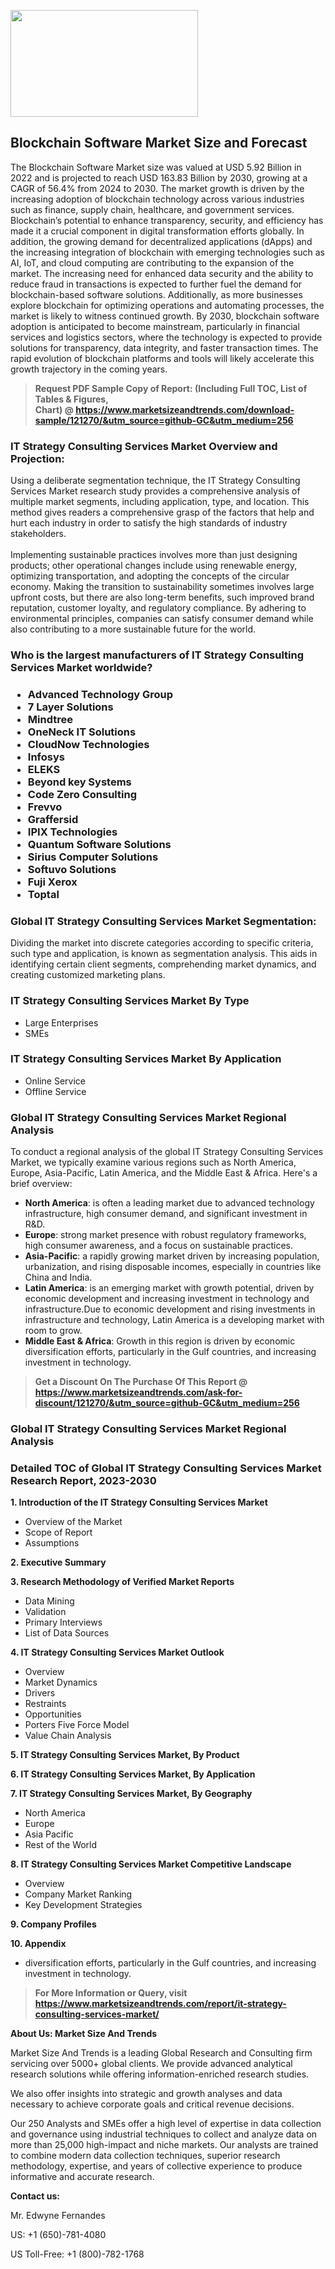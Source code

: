 <p><img class="alignnone size-medium wp-image-20088" src="https://ffe5etoiles.com/wp-content/uploads/2024/12/MST1-300x171.png" alt="" width="300" height="171" /></p><h2>Blockchain Software Market Size and Forecast</h2><p>The Blockchain Software Market size was valued at USD 5.92 Billion in 2022 and is projected to reach USD 163.83 Billion by 2030, growing at a CAGR of 56.4% from 2024 to 2030. The market growth is driven by the increasing adoption of blockchain technology across various industries such as finance, supply chain, healthcare, and government services. Blockchain’s potential to enhance transparency, security, and efficiency has made it a crucial component in digital transformation efforts globally. In addition, the growing demand for decentralized applications (dApps) and the increasing integration of blockchain with emerging technologies such as AI, IoT, and cloud computing are contributing to the expansion of the market. The increasing need for enhanced data security and the ability to reduce fraud in transactions is expected to further fuel the demand for blockchain-based software solutions. Additionally, as more businesses explore blockchain for optimizing operations and automating processes, the market is likely to witness continued growth. By 2030, blockchain software adoption is anticipated to become mainstream, particularly in financial services and logistics sectors, where the technology is expected to provide solutions for transparency, data integrity, and faster transaction times. The rapid evolution of blockchain platforms and tools will likely accelerate this growth trajectory in the coming years.</p></p><blockquote id="" class=""><strong>Request PDF Sample Copy of Report: (Including Full TOC, List of Tables &amp; Figures, Chart)&nbsp;@&nbsp;<strong><a href="https://www.marketsizeandtrends.com/download-sample/121270/&utm_source=github-GC&utm_medium=256" target="_blank">https://www.marketsizeandtrends.com/download-sample/121270/&utm_source=github-GC&utm_medium=256</a></strong></strong></blockquote><h3 id="" class="">IT Strategy Consulting Services Market&nbsp;Overview and Projection:</h3><p id="" class="">Using a deliberate segmentation technique, the IT Strategy Consulting Services Market research study provides a comprehensive analysis of multiple market segments, including application, type, and location. This method gives readers a comprehensive grasp of the factors that help and hurt each industry in order to satisfy the high standards of industry stakeholders. <br /> <br />Implementing sustainable practices involves more than just designing products; other operational changes include using renewable energy, optimizing transportation, and adopting the concepts of the circular economy. Making the transition to sustainability sometimes involves large upfront costs, but there are also long-term benefits, such improved brand reputation, customer loyalty, and regulatory compliance. By adhering to environmental principles, companies can satisfy consumer demand while also contributing to a more sustainable future for the world.</p><h3 id="" class="">Who is the largest manufacturers of&nbsp;IT Strategy Consulting Services Market worldwide?</h3><h3 class=""><p><ul><li>Advanced Technology Group </li><li> 7 Layer Solutions </li><li> Mindtree </li><li> OneNeck IT Solutions </li><li> CloudNow Technologies </li><li> Infosys </li><li> ELEKS </li><li> Beyond key Systems </li><li> Code Zero Consulting </li><li> Frevvo </li><li> Graffersid </li><li> IPIX Technologies </li><li> Quantum Software Solutions </li><li> Sirius Computer Solutions </li><li> Softuvo Solutions </li><li> Fuji Xerox </li><li> Toptal</li></ul></p></h3><h3 id="" class="">Global&nbsp;IT Strategy Consulting Services Market Segmentation:</h3><p id="" class="">Dividing the market into discrete categories according to specific criteria, such type and application, is known as segmentation analysis. This aids in identifying certain client segments, comprehending market dynamics, and creating customized marketing plans.</p><h3 id="" class="">IT Strategy Consulting Services Market&nbsp;By Type</h3><p><p><ul><li>Large Enterprises </li><li> SMEs</p></li></ul></p></p><h3 id="" class="">IT Strategy Consulting Services Market&nbsp;By Application</h3><p class=""><p><ul><li>Online Service </li><li> Offline Service</li></ul></p></p><h3 id="" class="">Global IT Strategy Consulting Services Market Regional Analysis</h3><p id="" class="">To conduct a regional analysis of the global IT Strategy Consulting Services Market, we typically examine various regions such as North America, Europe, Asia-Pacific, Latin America, and the Middle East &amp; Africa. Here's a brief overview:</p><ul><li><strong>North America</strong>: is often a leading market due to advanced technology infrastructure, high consumer demand, and significant investment in R&amp;D.</li><li><strong>Europe</strong>: strong market presence with robust regulatory frameworks, high consumer awareness, and a focus on sustainable practices.</li><li><strong>Asia-Pacific</strong>: a rapidly growing market driven by increasing population, urbanization, and rising disposable incomes, especially in countries like China and India.</li><li><strong>Latin America</strong>: is an emerging market with growth potential, driven by economic development and increasing investment in technology and infrastructure.Due to economic development and rising investments in infrastructure and technology, Latin America is a developing market with room to grow.</li><li><strong>Middle East &amp; Africa</strong>: Growth in this region is driven by economic diversification efforts, particularly in the Gulf countries, and increasing investment in technology.</li></ul><blockquote id="" class=""><strong>Get a Discount On The Purchase Of This Report @ <strong><a href="https://www.marketsizeandtrends.com/ask-for-discount/121270/&utm_source=github-GC&utm_medium=256" target="_blank">https://www.marketsizeandtrends.com/ask-for-discount/121270/&utm_source=github-GC&utm_medium=256</a></strong></strong></blockquote><h3 id="" class="">Global IT Strategy Consulting Services Market Regional Analysis</h3><h3 id="" class="">Detailed TOC of Global IT Strategy Consulting Services Market Research Report, 2023-2030</h3><p id="" class=""><strong>1. Introduction of the IT Strategy Consulting Services Market</strong></p><ul><li>Overview of the Market</li><li>Scope of Report</li><li>Assumptions</li></ul><p id="" class=""><strong>2. Executive Summary</strong></p><p id="" class=""><strong>3. Research Methodology of Verified Market Reports</strong></p><ul><li>Data Mining</li><li>Validation</li><li>Primary Interviews</li><li>List of Data Sources</li></ul><p id="" class=""><strong>4. IT Strategy Consulting Services Market Outlook</strong></p><ul><li>Overview</li><li>Market Dynamics</li><li>Drivers</li><li>Restraints</li><li>Opportunities</li><li>Porters Five Force Model</li><li>Value Chain Analysis</li></ul><p id="" class=""><strong>5. IT Strategy Consulting Services Market, By Product</strong></p><p id="" class=""><strong>6. IT Strategy Consulting Services Market, By Application</strong></p><p id="" class=""><strong>7. IT Strategy Consulting Services Market, By Geography</strong></p><ul><li>North America</li><li>Europe</li><li>Asia Pacific</li><li>Rest of the World</li></ul><p id="" class=""><strong>8. IT Strategy Consulting Services Market Competitive Landscape</strong></p><ul><li>Overview</li><li>Company Market Ranking</li><li>Key Development Strategies</li></ul><p id="" class=""><strong>9. Company Profiles</strong></p><p id="" class=""><strong>10. Appendix</strong></p><ul><li>diversification efforts, particularly in the Gulf countries, and increasing investment in technology.</li></ul><blockquote id="" class=""><strong>For More Information or Query, visit <strong><strong><a href="https://www.marketsizeandtrends.com/report/it-strategy-consulting-services-market/" target="_blank">https://www.marketsizeandtrends.com/report/it-strategy-consulting-services-market/</a></strong></strong></strong></blockquote><p id="" class=""><strong>About Us: Market Size And Trends</strong></p><p id="" class="">Market Size And Trends is a leading Global Research and Consulting firm servicing over 5000+ global clients. We provide advanced analytical research solutions while offering information-enriched research studies.</p><p id="" class="">We also offer insights into strategic and growth analyses and data necessary to achieve corporate goals and critical revenue decisions.</p><p id="" class="">Our 250 Analysts and SMEs offer a high level of expertise in data collection and governance using industrial techniques to collect and analyze data on more than 25,000 high-impact and niche markets. Our analysts are trained to combine modern data collection techniques, superior research methodology, expertise, and years of collective experience to produce informative and accurate research.</p><p id="" class=""><strong>Contact us:</strong></p><p id="" class="">Mr. Edwyne Fernandes</p><p id="" class="">US: +1 (650)-781-4080</p><p id="" class="">US Toll-Free: +1 (800)-782-1768</p>
